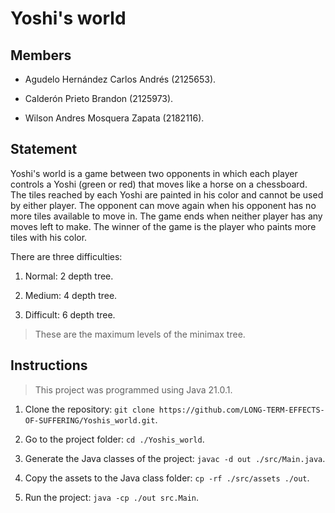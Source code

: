 # Yoshi's world

## Members

- Agudelo Hernández Carlos Andrés (2125653).

- Calderón Prieto Brandon (2125973).

- Wilson Andres Mosquera Zapata (2182116).

## Statement

Yoshi's world is a game between two opponents in which each player controls a Yoshi (green or red) that moves like a horse on a chessboard. The tiles reached by each Yoshi are painted in his color and cannot be used by either player. The opponent can move again when his opponent has no more tiles available to move in. The game ends when neither player has any moves left to make. The winner of the game is the player who paints more tiles with his color.

There are three difficulties:

1. Normal: $2$ depth tree.

2. Medium: $4$ depth tree.

3. Difficult: $6$ depth tree.

> These are the maximum levels of the minimax tree.

## Instructions

> This project was programmed using Java 21.0.1.

1. Clone the repository: `git clone https://github.com/LONG-TERM-EFFECTS-OF-SUFFERING/Yoshis_world.git`.

2. Go to the project folder: `cd ./Yoshis_world`.

3. Generate the Java classes of the project: `javac -d out ./src/Main.java`.

4. Copy the assets to the Java class folder: `cp -rf ./src/assets ./out`.

5. Run the project: `java -cp ./out src.Main`.

